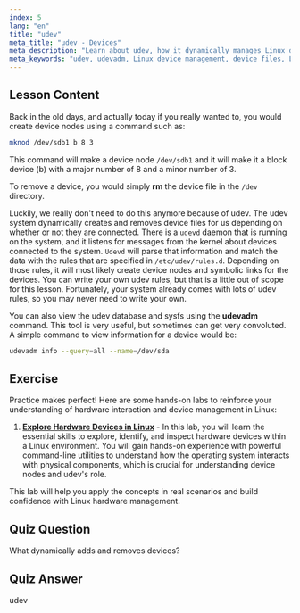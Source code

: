 ```yaml
---
index: 5
lang: "en"
title: "udev"
meta_title: "udev - Devices"
meta_description: "Learn about udev, how it dynamically manages Linux device files, and use udevadm. Understand device node creation for beginners."
meta_keywords: "udev, udevadm, Linux device management, device files, Linux tutorial, beginner Linux, udev rules, Linux guide"
---
```


## Lesson Content

Back in the old days, and actually today if you really wanted to, you would create device nodes using a command such as:

```bash
mknod /dev/sdb1 b 8 3
```

This command will make a device node `/dev/sdb1` and it will make it a block device (b) with a major number of 8 and a minor number of 3.

To remove a device, you would simply **rm** the device file in the `/dev` directory.

Luckily, we really don't need to do this anymore because of udev. The udev system dynamically creates and removes device files for us depending on whether or not they are connected. There is a `udevd` daemon that is running on the system, and it listens for messages from the kernel about devices connected to the system. `Udevd` will parse that information and match the data with the rules that are specified in `/etc/udev/rules.d`. Depending on those rules, it will most likely create device nodes and symbolic links for the devices. You can write your own udev rules, but that is a little out of scope for this lesson. Fortunately, your system already comes with lots of udev rules, so you may never need to write your own.

You can also view the udev database and sysfs using the **udevadm** command. This tool is very useful, but sometimes can get very convoluted. A simple command to view information for a device would be:

```bash
udevadm info --query=all --name=/dev/sda
```

## Exercise

Practice makes perfect! Here are some hands-on labs to reinforce your understanding of hardware interaction and device management in Linux:

1. **[Explore Hardware Devices in Linux](https://labex.io/labs/comptia-explore-hardware-devices-in-linux-590861)** - In this lab, you will learn the essential skills to explore, identify, and inspect hardware devices within a Linux environment. You will gain hands-on experience with powerful command-line utilities to understand how the operating system interacts with physical components, which is crucial for understanding device nodes and udev's role.

This lab will help you apply the concepts in real scenarios and build confidence with Linux hardware management.

## Quiz Question

What dynamically adds and removes devices?

## Quiz Answer

udev
